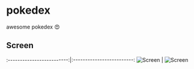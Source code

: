 # pokedex
awesome pokedex :heart_eyes:

## Screen
  :-------------------------:|:-------------------------:
  ![Screen](../master/pokedex/pokemon.png) | ![Screen](../master/pokedex/pokemon1.png)
